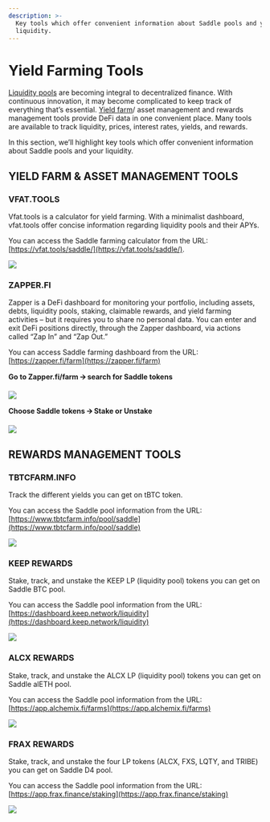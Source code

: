 ```yaml
---
description: >-
  Key tools which offer convenient information about Saddle pools and your
  liquidity.
---
```


# Yield Farming Tools

[Liquidity pools](https://docs.saddle.finance/saddle-faq#what-is-a-saddle-pool) are becoming integral to decentralized finance. With continuous innovation, it may become complicated to keep track of everything that’s essential. [Yield farm](https://docs.saddle.finance/saddle-faq#what-is-yield-farming)/ asset management and rewards management tools provide DeFi data in one convenient place. Many tools are available to track liquidity, prices, interest rates, yields, and rewards.

In this section, we’ll highlight key tools which offer convenient information about Saddle pools and your liquidity.

## **YIELD FARM & ASSET MANAGEMENT TOOLS**

### **VFAT.TOOLS**

Vfat.tools is a calculator for yield farming. With a minimalist dashboard, vfat.tools offer concise information regarding liquidity pools and their APYs.

You can access the Saddle farming calculator from the URL: [https://vfat.tools/saddle/](https://vfat.tools/saddle/).

![](.gitbook/assets/0%20%2810%29.png)

### **ZAPPER.FI**

Zapper is a DeFi dashboard for monitoring your portfolio, including assets, debts, liquidity pools, staking, claimable rewards, and yield farming activities – but it requires you to share no personal data. You can enter and exit DeFi positions directly, through the Zapper dashboard, via actions called “Zap In” and “Zap Out.”

You can access Saddle farming dashboard from the URL: [https://zapper.fi/farm](https://zapper.fi/farm)

**Go to Zapper.fi/farm 🡪 search for Saddle tokens**

![](.gitbook/assets/1%20%281%29.png)

**Choose Saddle tokens 🡪 Stake or Unstake**

![](.gitbook/assets/2%20%2812%29.png)

## **REWARDS MANAGEMENT TOOLS**

### **TBTCFARM.INFO**

Track the different yields you can get on tBTC token.

You can access the Saddle pool information from the URL: [https://www.tbtcfarm.info/pool/saddle](https://www.tbtcfarm.info/pool/saddle)

![](.gitbook/assets/3%20%2811%29.png)

### **KEEP REWARDS**

Stake, track, and unstake the KEEP LP \(liquidity pool\) tokens you can get on Saddle BTC pool.

You can access the Saddle pool information from the URL: [https://dashboard.keep.network/liquidity](https://dashboard.keep.network/liquidity)

![](.gitbook/assets/4%20%282%29.png)

### **ALCX REWARDS**

Stake, track, and unstake the ALCX LP \(liquidity pool\) tokens you can get on Saddle alETH pool.

You can access the Saddle pool information from the URL: [https://app.alchemix.fi/farms](https://app.alchemix.fi/farms)

![](.gitbook/assets/5%20%283%29.png)

### **FRAX REWARDS**

Stake, track, and unstake the four LP tokens \(ALCX, FXS, LQTY, and TRIBE\) you can get on Saddle D4 pool.

You can access the Saddle pool information from the URL: [https://app.frax.finance/staking](https://app.frax.finance/staking)

![](.gitbook/assets/6%20%289%29.png)
